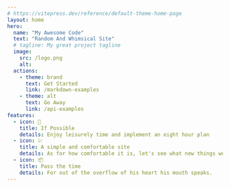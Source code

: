 ```yaml
---
# https://vitepress.dev/reference/default-theme-home-page
layout: home
hero:
  name: "My Awesome Code"
  text: "Random And Whimsical Site"
  # tagline: My great project tagline
  image:
    src: /logo.png
    alt: 
  actions:
    - theme: brand
      text: Get Started
      link: /markdown-examples
    - theme: alt
      text: Go Away
      link: /api-examples
features:
  - icon: 📜
    title: If Possible
    details: Enjoy leisurely time and implement an eight hour plan
  - icon: 💹
    title: A simple and comfortable site
    details: As for how comfortable it is, let's see what new things we can discover
  - icon: 📦 
    title: Pass the time
    details: For out of the overflow of his heart his mouth speaks.
---
```


